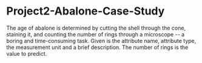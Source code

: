 # Project2-Abalone-Case-Study
The age of abalone is determined by cutting the shell through the cone, staining it, and counting the number of rings through a microscope -- a boring and time-consuming task.
Given is the attribute name, attribute type, the measurement unit and a brief description. The number of rings is the value to predict. 
